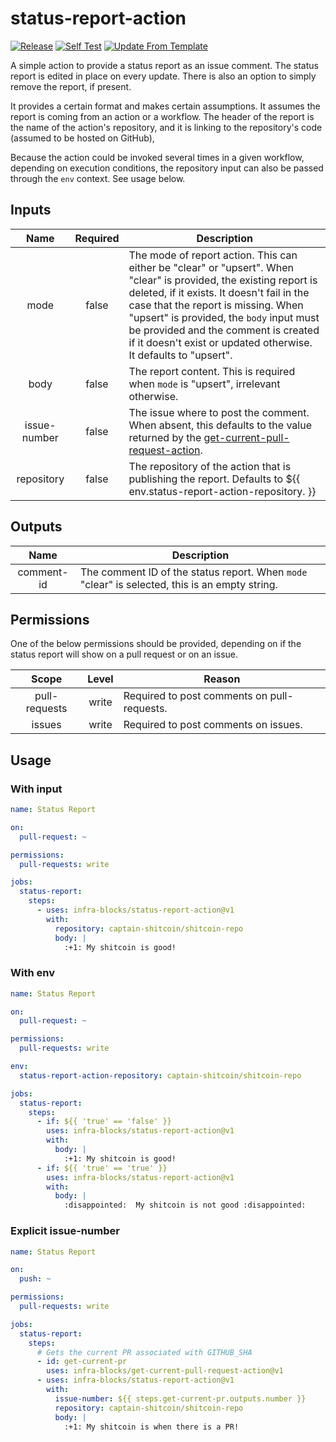 # status-report-action
[![Release](https://github.com/infra-blocks/status-report-action/actions/workflows/git-tag-semver-from-label.yml/badge.svg)](https://github.com/infra-blocks/status-report-action/actions/workflows/git-tag-semver-from-label.yml)
[![Self Test](https://github.com/infra-blocks/status-report-action/actions/workflows/self-test.yml/badge.svg)](https://github.com/infra-blocks/status-report-action/actions/workflows/self-test.yml)
[![Update From Template](https://github.com/infra-blocks/status-report-action/actions/workflows/update-from-template.yml/badge.svg)](https://github.com/infra-blocks/status-report-action/actions/workflows/update-from-template.yml)

A simple action to provide a status report as an issue comment. The status report is edited in place on every
update. There is also an option to simply remove the report, if present.

It provides a certain format and makes certain assumptions. It assumes the report is coming from an
action or a workflow. The header of the report is the name of the action's repository, and it is linking
to the repository's code (assumed to be hosted on GitHub),

Because the action could be invoked several times in a given workflow, depending on execution conditions,
the repository input can also be passed through the `env` context. See usage below.

## Inputs

|     Name     | Required | Description                                                                                                                                                                                                                                                                                                                                                   |
|:------------:|:--------:|---------------------------------------------------------------------------------------------------------------------------------------------------------------------------------------------------------------------------------------------------------------------------------------------------------------------------------------------------------------|
|     mode     |  false   | The mode of report action. This can either be "clear" or "upsert". When "clear" is provided, the existing report is deleted, if it exists. It doesn't fail in the case that the report is missing. When "upsert" is provided, the `body` input must be provided and the comment is created if it doesn't exist or updated otherwise. It defaults to "upsert". |
|     body     |  false   | The report content. This is required when `mode` is "upsert", irrelevant otherwise.                                                                                                                                                                                                                                                                           |
| issue-number |  false   | The issue where to post the comment. When absent, this defaults to the value returned by the [get-current-pull-request-action](https://github.com/infra-blocks/get-current-pull-request-action).                                                                                                                                                     |
|  repository  |  false   | The repository of the action that is publishing the report. Defaults to ${{ env.status-report-action-repository. }}                                                                                                                                                                                                                                           |

## Outputs

|    Name    | Description                                                                                    |
|:----------:|------------------------------------------------------------------------------------------------|
| comment-id | The comment ID of the status report. When `mode` "clear" is selected, this is an empty string. |

## Permissions

One of the below permissions should be provided, depending on if the status report will show on a pull request
or on an issue.

|     Scope     | Level | Reason                                      |
|:-------------:|:-----:|---------------------------------------------|
| pull-requests | write | Required to post comments on pull-requests. |
|    issues     | write | Required to post comments on issues.        |

## Usage

### With input
```yaml
name: Status Report

on:
  pull-request: ~

permissions:
  pull-requests: write

jobs:
  status-report:
    steps:
      - uses: infra-blocks/status-report-action@v1
        with:
          repository: captain-shitcoin/shitcoin-repo
          body: |
            :+1: My shitcoin is good!
```

### With env
```yaml
name: Status Report

on:
  pull-request: ~

permissions:
  pull-requests: write

env:
  status-report-action-repository: captain-shitcoin/shitcoin-repo

jobs:
  status-report:
    steps:
      - if: ${{ 'true' == 'false' }}
        uses: infra-blocks/status-report-action@v1
        with:
          body: |
            :+1: My shitcoin is good!
      - if: ${{ 'true' == 'true' }}
        uses: infra-blocks/status-report-action@v1
        with:
          body: |
            :disappointed:  My shitcoin is not good :disappointed:
```

### Explicit issue-number
```yaml
name: Status Report

on:
  push: ~

permissions:
  pull-requests: write

jobs:
  status-report:
    steps:
      # Gets the current PR associated with GITHUB_SHA
      - id: get-current-pr
        uses: infra-blocks/get-current-pull-request-action@v1
      - uses: infra-blocks/status-report-action@v1
        with:
          issue-number: ${{ steps.get-current-pr.outputs.number }}
          repository: captain-shitcoin/shitcoin-repo
          body: |
            :+1: My shitcoin is when there is a PR!
```
